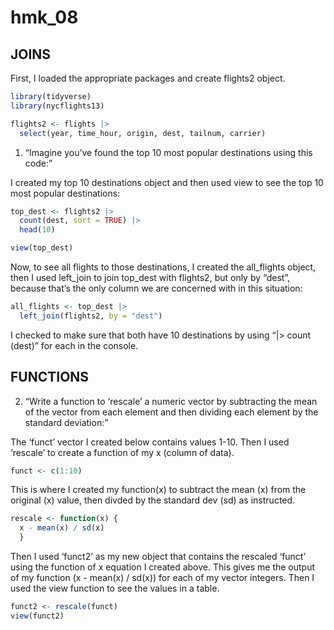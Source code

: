 # hmk_08

## JOINS

First, I loaded the appropriate packages and create flights2 object.

``` r
library(tidyverse)
library(nycflights13)

flights2 <- flights |>
  select(year, time_hour, origin, dest, tailnum, carrier)
```

1.  “Imagine you’ve found the top 10 most popular destinations using
    this code:”

I created my top 10 destinations object and then used view to see the
top 10 most popular destinations:

``` r
top_dest <- flights2 |> 
  count(dest, sort = TRUE) |> 
  head(10)

view(top_dest)
```

Now, to see all flights to those destinations, I created the all_flights
object, then I used left_join to join top_dest with flights2, but only
by “dest”, because that’s the only column we are concerned with in this
situation:

``` r
all_flights <- top_dest |> 
  left_join(flights2, by = "dest") 
```

I checked to make sure that both have 10 destinations by using “\|\>
count (dest)” for each in the console.

## FUNCTIONS

2.  “Write a function to ‘rescale’ a numeric vector by subtracting the
    mean of the vector from each element and then dividing each element
    by the standard deviation:”

The ‘funct’ vector I created below contains values 1-10. Then I used
‘rescale’ to create a function of my x (column of data).

``` r
funct <- c(1:10)
```

This is where I created my function(x) to subtract the mean (x) from the
original (x) value, then divded by the standard dev (sd) as instructed.

``` r
rescale <- function(x) { 
  x - mean(x) / sd(x) 
  } 
```

Then I used ‘funct2’ as my new object that contains the rescaled ‘funct’
using the function of x equation I created above. This gives me the
output of my function (x - mean(x) / sd(x)) for each of my vector
integers. Then I used the view function to see the values in a table.

``` r
funct2 <- rescale(funct)
view(funct2)
```
